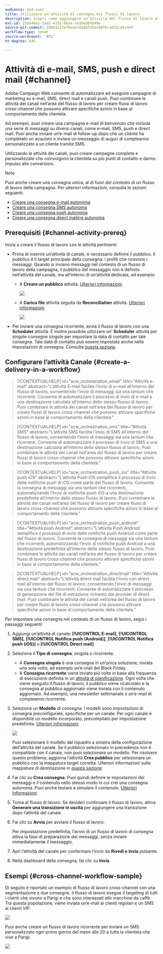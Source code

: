 ```yaml
---
audience: end-user
title: Utilizzare un’attività di consegna nei flussi di lavoro
description: Scopri come aggiungere un’attività del flusso di lavoro di consegna (e-mail, push, SMS, direct mail)
exl-id: 155b40e2-1aa2-4251-bbaa-7e16e36f649e
source-git-commit: 298b1e17e70eae7da98fd5ac60fbcad32ce5c44f
workflow-type: tm+mt
source-wordcount: '971'
ht-degree: 64%

---
```


# Attività di e-mail, SMS, push e direct mail {#channel}

Adobe Campaign Web consente di automatizzare ed eseguire campagne di marketing su e-mail, SMS, direct mail e canali push. Puoi combinare le attività dei canali nell’area del flusso di lavoro per creare flussi di lavoro cross-channel che possono attivare specifiche azioni in base al comportamento della clientela.

Ad esempio, puoi creare una campagna e-mail di benvenuto che includa una serie di messaggi su diversi canali, come e-mail, SMS, push e direct mail. Puoi anche inviare un’e-mail di follow-up dopo che un cliente ha completato un acquisto o inviare un messaggio di auguri di compleanno personalizzato a un cliente tramite SMS.

Utilizzando le attività dei canali, puoi creare campagne complete e personalizzate che coinvolgono la clientela su più punti di contatto e danno impulso alle conversioni.

>[!NOTE]
>
>Puoi anche creare una consegna unica, al di fuori del contesto di un flusso di lavoro della campagna. Per ulteriori informazioni, consulta le sezioni seguenti:
>* [Creare una consegna e-mail autonoma](../../email/create-email.md)
>* [Creare una consegna SMS autonoma](../../sms/create-sms.md)
>* [Creare una consegna push autonoma](../../push/create-push.md)
>* [Creare una consegna direct mailing autonoma](../../direct-mail/create-direct-mail.md)

## Prerequisiti {#channel-activity-prereq}

Inizia a creare il flusso di lavoro con le attività pertinenti:

* Prima di inserire un’attività di canale, è necessario definire il pubblico. Il pubblico è il target principale della consegna: i profili che ricevono i messaggi. Quando si inviano messaggi nel contesto di un flusso di lavoro della campagna, il pubblico del messaggio non è definito nell’attività del canale, ma all’interno di un’attività dedicata, ad esempio:

   * A **Creare un pubblico** attività. [Ulteriori informazioni](build-audience.md).

     ![](../../msg/assets/add-delivery-in-wf.png)

   * A **Carica file** attività seguita da **Reconciliation** attività. [Ulteriori informazioni](load-file.md).

     ![](../assets/workflow-reconciliation-criteria.png)

* Per inviare una consegna ricorrente, avvia il flusso di lavoro con una **Scheduler** attività. È inoltre possibile utilizzare un’ **Scheduler** attività per singole consegne singole per impostare la data di contatto per tale consegna. Tale data di contatto può essere impostata anche nelle impostazioni di consegna. Consulta [questa sezione](scheduler.md).

## Configurare l’attività Canale {#create-a-delivery-in-a-workflow}

>[!CONTEXTUALHELP]
>id="acw_orchestration_email"
>title="Attività e-mail"
>abstract="L’attività E-mail facilita l’invio di e-mail all’interno del flusso di lavoro, consentendo l’invio di messaggi sia una tantum che ricorrenti. Consente di automatizzare il processo di invio di e-mail a una destinazione calcolata all’interno dello stesso flusso di lavoro. Puoi combinare le attività dei canali nell’area del flusso di lavoro per creare flussi di lavoro cross-channel che possono attivare specifiche azioni in base al comportamento della clientela."

>[!CONTEXTUALHELP]
>id="acw_orchestration_sms"
>title="Attività SMS"
>abstract="L’attività SMS facilita l’invio di SMS all’interno del flusso di lavoro, consentendo l’invio di messaggi sia una tantum che ricorrenti. Consente di automatizzare il processo di invio di SMS a una destinazione calcolata all’interno dello stesso flusso di lavoro. Puoi combinare le attività dei canali nell’area del flusso di lavoro per creare flussi di lavoro cross-channel che possono attivare specifiche azioni in base al comportamento della clientela."

>[!CONTEXTUALHELP]
>id="acw_orchestration_push_ios"
>title="Attività push iOS"
>abstract="L’attività Push iOS semplifica il processo di invio delle notifiche push di iOS come parte del flusso di lavoro. Consente la consegna di messaggi sia una tantum che ricorrenti, automatizzando l’invio di notifiche push iOS a una destinazione predefinita all’interno dello stesso flusso di lavoro. Puoi combinare le attività dei canali nell’area del flusso di lavoro per creare flussi di lavoro cross-channel che possono attivare specifiche azioni in base al comportamento della clientela."

>[!CONTEXTUALHELP]
>id="acw_orchestration_push_android"
>title="Attività push Android"
>abstract="L’attività Push Android semplifica il processo di invio delle notifiche push Android come parte del flusso di lavoro. Consente la consegna di messaggi sia una tantum che ricorrenti, automatizzando l’invio di notifiche push Android a una destinazione predefinita all’interno dello stesso flusso di lavoro. Puoi combinare le attività dei canali nell’area del flusso di lavoro per creare flussi di lavoro cross-channel che possono attivare specifiche azioni in base al comportamento della clientela."

>[!CONTEXTUALHELP]
>id="acw_orchestration_directmail"
>title="Attività direct mail"
>abstract="L’attività direct mail facilita l’invio con direct mail all’interno del flusso di lavoro, consentendo l’invio di messaggi sia una tantum che ricorrenti. Consente di automatizzare il processo di generazione del file di estrazione richiesto dai provider di direct mail. Puoi combinare le attività dei canali nell’area del flusso di lavoro per creare flussi di lavoro cross-channel che possono attivare specifiche azioni in base al comportamento della clientela."

Per impostare una consegna nel contesto di un flusso di lavoro, segui i passaggi seguenti:

1. Aggiungi un’attività di canale: **[!UICONTROL E-mail]**, **[!UICONTROL SMS]**, **[!UICONTROL Notifica push (Android)]**, **[!UICONTROL Notifica push (iOS)]** o **[!UICONTROL Direct mail]**.

1. Seleziona il **Tipo di consegna**: singola o ricorrente.

   * A **Consegna singola** è una consegna in un’unica soluzione, inviata una sola volta, ad esempio un’e-mail del Black Friday.
   * A **Consegna ricorrente** viene inviato più volte in base alla frequenza di esecuzione definita in un [attività di pianificazione](scheduler.md). Ogni volta che viene eseguito il flusso di lavoro, il pubblico viene ricalcolato e la consegna al pubblico aggiornato viene inviata con il contenuto aggiornato. Ad esempio, una newsletter settimanale o un’e-mail di compleanno ricorrente.

1. Seleziona un **Modello** di consegna. I modelli sono impostazioni di consegna preconfigurate, specifiche per un canale. Per ogni canale è disponibile un modello incorporato, precompilato per impostazione predefinita. [Ulteriori informazioni](../../msg/delivery-template.md)

   ![](../assets/delivery-activity-in-wf.png)

   Puoi selezionare il modello dal riquadro a sinistra della configurazione dell’attività del canale. Se il pubblico selezionato in precedenza non è compatibile con il canale, non puoi selezionare un modello. Per risolvere questo problema, aggiorna l’attività **Crea pubblico** per selezionare un pubblico con la mappatura target corretta. Ulteriori informazioni sulle mappature di destinazione in [questa sezione](../../audience/targeting-dimensions.md)

1. Fai clic su **Crea consegna**. Puoi quindi definire le impostazioni dei messaggi e il contenuto nello stesso modo in cui crei una consegna autonoma. Puoi anche testare e simulare il contenuto. [Ulteriori informazioni](../../msg/gs-messages.md)

1. Torna al flusso di lavoro. Se desideri continuare il flusso di lavoro, attiva **Generare una transizione in uscita** per aggiungere una transizione dopo l’attività del canale.

1. Fai clic su **Avvia** per avviare il flusso di lavoro.

   Per impostazione predefinita, l’avvio di un flusso di lavoro di consegna attiva la fase di preparazione dei messaggi, senza inviare immediatamente il messaggio.

1. Apri l’attività del canale per confermare l’invio da **Rivedi e invia** pulsante.

1. Nella dashboard della consegna, fai clic su **Invia**.

## Esempi {#cross-channel-workflow-sample}

Di seguito è riportato un esempio di flusso di lavoro cross-channel con una segmentazione e due consegne. Il flusso di lavoro esegue il targeting di tutti i clienti che vivono a Parigi e che sono interessati alle macchine da caffè. Tra questa popolazione, viene inviata un’e-mail ai clienti regolari e un SMS ai clienti VIP.

![](../assets/workflow-channel-example.png)

<!--
description, which use case you can perform (common other activities that you can link before of after the activity)

how to add and configure the activity

example of a configured activity within a workflow
The Email delivery activity allows you to configure the sending an email in a workflow. 

-->

Puoi anche creare un flusso di lavoro ricorrente per inviare un SMS personalizzato ogni primo giorno del mese alle 20 a tutta la clientela che vive a Parigi.

![](../assets/workflow-channel-example2.png)

<!-- Scheduled emails available?

This can be a single send email and sent just once, or it can be a recurring email.
* Single send emails are standard emails, sent once.
* Recurring emails allow you to send the same email multiple times to different targets over a defined period. You can aggregate the deliveries per period in order to get reports that correspond to your needs.

When linked to a scheduler, you can define recurring emails.
Email recipients are defined upstream of the activity in the same workflow, via an Audience targeting activity.

-->


<!--The message preparation is triggered according to the workflow execution parameters. From the message dashboard, you can select whether to request or not a manual confirmation to send the message (required by default). You can start the workflow manually or place a scheduler activity in the workflow to automate execution.-->
